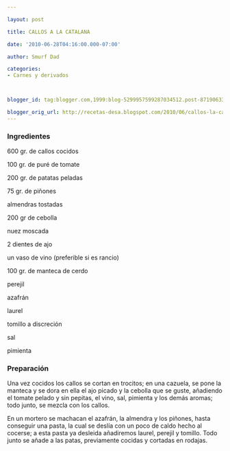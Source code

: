 ```yaml
---

layout: post

title: CALLOS A LA CATALANA

date: '2010-06-28T04:16:00.000-07:00'

author: Smurf Dad

categories:
- Carnes y derivados



blogger_id: tag:blogger.com,1999:blog-5299957599287034512.post-8719063383697559389

blogger_orig_url: http://recetas-desa.blogspot.com/2010/06/callos-la-catalana.html
---
```


<h3>Ingredientes</h3>

600 gr. de callos cocidos

100 gr. de puré de tomate

200 gr. de patatas peladas

75 gr. de piñones

almendras tostadas

200 gr de cebolla

nuez moscada

2 dientes de ajo

un vaso de vino (preferible si es rancio)

100 gr. de manteca de cerdo

perejil

azafrán

laurel

tomillo a discreción

sal

pimienta

<h3>Preparación</h3>

Una vez cocidos los callos se cortan en trocitos; en una cazuela, se pone la manteca y se dora en ella el ajo picado y la cebolla que se guste, añadiendo el tomate pelado y sin pepitas, el vino, sal, pimienta y los demás aromas; todo junto, se mezcla con los callos.

En un mortero se machacan el azafrán, la almendra y los piñones, hasta conseguir una pasta, la cual se deslía con un poco de caldo hecho al cocerse; a esta pasta ya desleida añadiremos laurel, perejil y tomillo. Todo junto se añade a las patas, previamente cocidas y cortadas en rodajas.